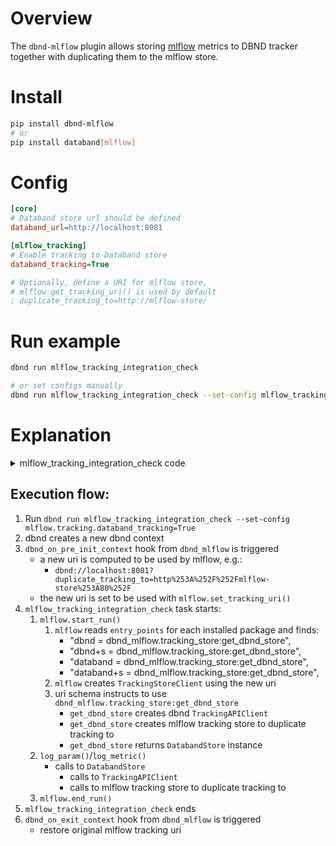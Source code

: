 # Overview
The `dbnd-mlflow` plugin allows storing [mlflow](https://github.com/mlflow/mlflow) metrics to DBND tracker together with duplicating them to the mlflow store.

# Install
```bash
pip install dbnd-mlflow
# or
pip install databand[mlflow]
```

# Config
```ini
[core]
# Databand store url should be defined
databand_url=http://localhost:8081

[mlflow_tracking]
# Enable tracking to Databand store
databand_tracking=True

# Optionally, define a URI for mlflow store, 
# mlflow.get_tracking_uri() is used by default
; duplicate_tracking_to=http://mlflow-store/
```

# Run example
```bash
dbnd run mlflow_tracking_integration_check

# or set configs manually
dbnd run mlflow_tracking_integration_check --set-config mlflow_tracking.databand_tracking=True
```

# Explanation

<details><summary>mlflow_tracking_integration_check code</summary>
<p>

```python
from dbnd import task
from mlflow import start_run, end_run
from mlflow import log_metric, log_param

@task
def mlflow_tracking_integration_check():
    start_run()
    # params
    log_param("param1", randint(0, 100))
    log_param("param2", randint(0, 100))
    # metrics
    log_metric("foo1", random())
    log_metric("foo2", random())
    end_run()
```

</p>
</details>

## Execution flow:
1. Run `dbnd run mlflow_tracking_integration_check --set-config mlflow.tracking.databand_tracking=True`
2. dbnd creates a new dbnd context
3. `dbnd_on_pre_init_context` hook from `dbnd_mlflow` is triggered
    * a new uri is computed to be used by mlflow, e.g.:
        * `dbnd://localhost:8081?duplicate_tracking_to=http%253A%252F%252Fmlflow-store%253A80%252F`
    * the new uri is set to be used with `mlflow.set_tracking_uri()`
4. `mlflow_tracking_integration_check` task starts:
    1. `mlflow.start_run()`
        1. `mlflow` reads `entry_points` for each installed package and finds: 
            * "dbnd = dbnd_mlflow.tracking_store:get_dbnd_store",
            * "dbnd+s = dbnd_mlflow.tracking_store:get_dbnd_store",
            * "databand = dbnd_mlflow.tracking_store:get_dbnd_store",
            * "databand+s = dbnd_mlflow.tracking_store:get_dbnd_store",
        2. `mlflow` creates `TrackingStoreClient` using the new uri 
        3. uri schema instructs to use `dbnd_mlflow.tracking_store:get_dbnd_store`
            * `get_dbnd_store` creates dbnd `TrackingAPIClient`
            * `get_dbnd_store` creates mlflow tracking store to duplicate tracking to
            * `get_dbnd_store` returns `DatabandStore` instance
    2. `log_param()`/`log_metric()`
        * calls to `DatabandStore`
            * calls to `TrackingAPIClient`
            * calls to mlflow tracking store to duplicate tracking to
    3. `mlflow.end_run()`
5. `mlflow_tracking_integration_check` ends
6. `dbnd_on_exit_context` hook from `dbnd_mlflow` is triggered
    * restore original mlflow tracking uri 
